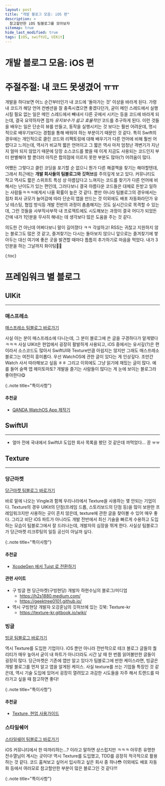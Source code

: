 ```yaml
---
layout: post
title: "개발 블로그 모음: iOS 편"
description: >
  참고할만한 iOS 팀블로그를 모아보쟈
sitemap: true
hide_last_modified: true
tags: [iOS, swiftUI, UIKit]
---
```


# 개발 블로그 모음: iOS 편

# 주절주절: 내 코드 못생겼어 ㅠㅠ

개발을 하다보면 어느 순간부터인가 내 코드에 '돌아가는 것' 이상을 바라게 된다. 가령 내 코드가 해당 언어 컨벤션을 잘 충족시켰으면 좋겠다던가, 굳이 메인 스레드에서 실행시킬 필요 없는 일은 메인 스레드에서 빼내서 다른 곳에서 시키는 등을 코드에 바라게 되는데, 결국 요약하자면 점차 _유지보수가 쉽고 효율적인_ 코드를 추구하게 된다. 이런 것들을 배우는 일은 단순히 뷰를 만들고, 동작을 실행시키는 것 보다는 훨씬 어려운데, 명시적으로 배우기보다는 경험을 통해 배워야 하는 부분이기 때문인 것 같다. 특히 Swift의 경우에는 개인적으로 클린 코드와 리팩토링에 대해 배우기가 다른 언어에 비해 훨씬 어렵다고 느끼는데, 역사가 비교적 짧은 언어이고 그 짧은 역사 마저 엄청난 격변기가 지난지 얼마 되지 않았기 때문에 당장 소스코드를 봤을 때 이게 지금도 사용되는 코드인지 부터 판별해야 할 뿐더러 아직은 합의점에 이르지 못한 부분도 많아(?) 어려움이 많다.

어쨌든 그렇다고 클린 코딩을 포기할 순 없으니 뭔가 다른 해결책을 찾기는 해야할텐데, 그래서 최근에는 **개발 회사들의 팀블로그와 깃허브**를 주의깊게 보고 있다. 커뮤니티도 작고 역사도 짧은 스위프트 특성 상 아름답다고 느껴지는 코드를 찾기가 다른 언어에 비해서는 난이도가 있는 편인데, 그러다보니 결국 아름다운 코드들은 대체로 돈받고 일하는 사람들ㅋㅋㅋ에게서 나올 확률이 높은 것 같다. 뿐만 아니라 팀블로그의 경우에서는 점차 회사 규모가 늘어감에 따라 단순히 앱을 만드는 것 이외에도 배포 자동화라던가 유닛 테스팅, 협업 방식등 개발 전반의 과정이 촘촘해지는 것도 실시간으로 목격할 수 있는데, 그런 것들을 사부작사부작 내 프로젝트에도 시도해보는 과정이 결국 어디가 되었든 간에 내가 1인분을 무사히 해내는 데 생각보다 많은 도움을 주는 것 같다.

의도한 건 아닌데 어쩌다보니 말이 길어졌다 ㅋㅋ 각설하고! RSS는 귀찮고 지원하지 않는 블로그도 많은 것 같고, 즐겨찾기는 다시는 돌아보지 않으니 앞으로는 즐겨찾기에 쌓아두는 대신 여기에 좋은 곳을 발견할 때마다 틈틈히 추가하기로 마음을 먹었다. 내가 3인분을 하는 그날까지 화이팅😵‍💫

{:toc}

# 프레임워크 별 블로그

## UIKit

---

### 매스프레소

[매스프레소 팀블로그 바로가기](https://blog.mathpresso.com/)

사실 아는 분이 매스프레소에 다니는데, 그 분이 블로그에 쓴 글을 구경하다가 알게됐다 ㅋㅋㅋ 사실 UIKit은 현업에서 굉장히 활발하게 사용되고, iOS 중에서는 유서깊(?)은 편이라서 소스코드도 많아서 SwiftUI와 Texture만큼 아쉽지는 않지만 그래도 매스프레소 블로그는 여전히 흥미롭다. 우선 WatchOS에 관한 글이 있다는 게 인상깊다. 조만간 Watch 사서 따라해보고 싶음 ㅎㅎ 그리고 이외에도 그냥 읽기에 재밌는 글이 많다. 예를 들어 슬랙 앱 헤이토마토? 개발을 즐기는 사람들이 많다는 게 눈에 보이는 블로그라 좋아한다😋

{:.note title="특이사항"}

#### 추천글

- [QANDA WatchOS App 제작기](https://blog.mathpresso.com/qanda-watchos-app-%EC%A0%9C%EC%9E%91%EA%B8%B0-feat-%EB%A7%A4%ED%94%84-%ED%95%B4%EC%BB%A4%ED%86%A4-6acec1f70ba6)

## SwiftUI

---

- 얼마 전에 국내에서 SwiftUI 도입한 회사 목록을 봤던 것 같은데 까먹었다... 끙 ㅠㅠ

## Texture

---

### 당근마켓

[당근마켓 팀블로그 바로가기](https://medium.com/daangn)

바로 밑에 나오는 Vingle과 함께 우리나라에서 Texture을 사용하는 몇 안되는 기업이다. Texture의 경우 UIKit의 단점(프레임 드롭, 스토리보드의 단점 등)을 많이 보완한 프레임워크지만 사용하는 곳이 흔치 않은데, texture에 관한 글을 찾아볼 수 있어 매우 좋다. 그리고 비단 iOS 파트가 아니라도 개발 전반에서 최신 기술을 빠르게 수용하고 도입하는 모습이 팀블로그에서 잘 드러나는데, 개발자의 심장을 뛰게 한다. 사실상 팀블로그가 당근마켓 리크루팅의 일등 공신이 아닐까 싶다.

{:.note title="특이사항"}

#### 추천글

- [XcodeGen 에서 Tuist 로 전환하기](https://medium.com/daangn/xcodegen-%EC%97%90%EC%84%9C-tuist-%EB%A1%9C-%EC%A0%84%ED%99%98%ED%95%98%EA%B8%B0-3f0156e0c2ea)

#### 관련 사이트

- 구 빙글 현 당근마켓(구빙현당) 개발자 하현수님의 블로그/미디엄
  - https://h2s1880.medium.com/
  - https://geektree0101.github.io/
- 역시 구빙현당 개발자 오강훈님의 깃허브에 있는 깃북: Texture-kr
  - https://texture-kr.gitbook.io/wiki/

### 빙글

[빙글 팀블로그 바로가기](https://medium.com/vingle-tech-blog)

역시 Texture를 도입한 기업이다. iOS 뿐만 아니라 전반적으로 테크 블로그 글들의 퀄리티가 매우 높아서 굳이 내 파트가 아니더라도 시간 날 때 한 번쯤 읽어볼만한 글들이 굉장히 많다. 당근마켓은 기존에 앱만 알고 있다가 팀블로그에 반한 케이스라면, 빙글은 개발 블로그를 먼저 알고 앱을 알게된 케이스. 사실 texture를 쓰는 기업들 특징인 것 같은데, 역시 기술 도입에 있어서 굉장히 열려있고 과감한 시도들을 자주 해서 트렌드를 따라가고 싶을 때 참고하면 좋다!

{:.note title="특이사항"}

#### 추천글

- [Texture, 현업 사용가이드](https://medium.com/vingle-tech-blog/texture-%ED%98%84%EC%97%85-%EC%82%AC%EC%9A%A9%EA%B0%80%EC%9D%B4%EB%93%9C-98865bd6a38)

### 스타일쉐어

[스타일쉐어 팀블로그 바로가기](https://medium.com/styleshare/tagged/ios)

iOS 커뮤니티에서 한 따까리하는...? 이라고 말하면 상스럽지만 ㅋㅋㅋ 아무튼 유명한 전수열님이 계시는 곳이다! 역시 Texture를 도입했고, TDD를 굉장히 적극적으로 활용하는 것 같다. 코드 훔쳐보고 싶어서 입사하고 싶은 회사 중 하나😳 이외에도 배포 자동화 등에서 여러모로 참고할만한 부분이 많은 블로그인 것 같다!!!

{:.note title="특이사항"}
